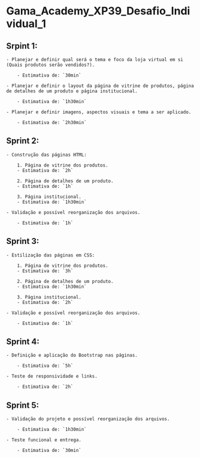 # Gama_Academy_XP39_Desafio_Individual_1

## Srpint 1:

    - Planejar e definir qual será o tema e foco da loja virtual em si (Quais produtos serão vendidos?).

        - Estimativa de: `30min`

    - Planejar e definir o layout da página de vitrine de produtos, página de detalhes de um produto e página institucional.

        - Estimativa de: `1h30min`

    - Planejar e definir imagens, aspectos visuais e tema a ser aplicado.

        - Estimativa de: `2h30min`

## Sprint 2:

    - Construção das páginas HTML:

        1. Página de vitrine dos produtos.
        - Estimativa de: `2h`

        2. Página de detalhes de um produto.
        - Estimativa de: `1h`

        3. Página institucional.
        - Estimativa de: `1h30min`

    - Validação e possível reorganização dos arquivos.

        - Estimativa de: `1h`

## Sprint 3:

    - Estilização das páginas em CSS:

        1. Página de vitrine dos produtos.
        - Estimativa de: `3h`

        2. Página de detalhes de um produto.
        - Estimativa de: `1h30min`

        3. Página institucional.
        - Estimativa de: `2h`

    - Validação e possível reorganização dos arquivos.

        - Estimativa de: `1h`

## Sprint 4:

    - Definição e aplicação do Bootstrap nas páginas.

        - Estimativa de: `5h`

    - Teste de responsividade e links.

        - Estimativa de: `2h`

## Sprint 5:

    - Validação do projeto e possível reorganização dos arquivos.

        - Estimativa de: `1h30min`

    - Teste funcional e entrega.

        - Estimativa de: `30min`
